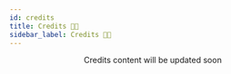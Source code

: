 ```yaml
---
id: credits
title: Credits 🙌🏼
sidebar_label: Credits 🙌🏼
---
```



<p className={"message"} align='center'>
    Credits content will be updated soon
</p>

<!-- Front End -->
<!-- @denicmarko  | https://twitter.com/denicmarko -->
<!-- @addyosmani  | https://twitter.com/addyosmani -->
<!-- Akshay Saini -->
<!-- Aaron Iker -->
<!-- Lydia Hallie -->
<!-- Samanta Ming -->
<!-- Addy Osmani -->
<!--  -->


